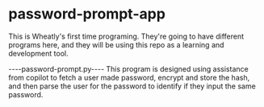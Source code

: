 # password-prompt-app
This is Wheatly's first time programing. They're going to have different programs here, and they will be using this repo as a learning and development tool.



----password-prompt.py----
  This program is designed using assistance from copilot to fetch a user made password, encrypt and store the hash, and then parse the user for the password to identify if they input the same password.

  
